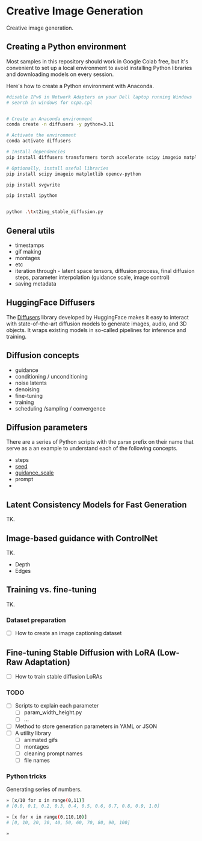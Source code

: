 # Creative Image Generation

Creative image generation.

## Creating a Python environment

Most samples in this repository should work in Google Colab free, but it's convenient to set up a local environment to avoid installing Python libraries and downloading models on every session.

Here's how to create a Python environment with Anaconda.

```sh
#disable IPv6 in Network Adapters on your Dell laptop running Windows
# search in windows for ncpa.cpl


# Create an Anaconda environment
conda create -n diffusers -y python=3.11

# Activate the environment
conda activate diffusers

# Install dependencies
pip install diffusers transformers torch accelerate scipy imageio matplotlib opencv-python

# Optionally, install useful libraries
pip install scipy imageio matplotlib opencv-python

pip install svgwrite

pip install ipython


python .\txt2img_stable_diffusion.py
```

## General utils

- timestamps
- gif making
- montages
- etc
- iteration through - latent space tensors, diffusion process, final diffusion steps, parameter interpolation (guidance scale, image control)
- saving metadata

## HuggingFace Diffusers

The [Diffusers](https://huggingface.co/docs/diffusers/index) library developed by HuggingFace makes it easy to interact with state-of-the-art diffusion models to generate images, audio, and 3D objects.
It wraps existing models in so-called pipelines for inference and training.

## Diffusion concepts

- guidance
- conditioning / unconditioning
- noise latents
- denoising
- fine-tuning
- training
- scheduling /sampling / convergence

## Diffusion parameters

There are a series of Python scripts with the `param` prefix on their name that serve as a an example to understand each of the following concepts.

- steps
- [seed](param_seed.py)
- [guidance_scale](param_guidance_scale.py)
- prompt
- 

## Latent Consistency Models for Fast Generation

TK.

## Image-based guidance with ControlNet

TK.

- Depth
- Edges

## Training vs. fine-tuning

TK.

### Dataset preparation

- [ ] How to create an image captioning dataset

## Fine-tuning Stable Diffusion with LoRA (Low-Raw Adaptation)

- [ ] How to train stable diffusion LoRAs

### TODO

- [ ] Scripts to explain each parameter
    - [ ] param_width_height.py
    - [ ] ...
- [ ] Method to store generation parameters in YAML or JSON
- [ ] A utility library
  - [ ] animated gifs
  - [ ] montages
  - [ ] cleaning prompt names
  - [ ] file names

### Python tricks

Generating series of numbers.

```sh
» [x/10 for x in range(0,11)]
# [0.0, 0.1, 0.2, 0.3, 0.4, 0.5, 0.6, 0.7, 0.8, 0.9, 1.0]

» [x for x in range(0,110,10)]
# [0, 10, 20, 30, 40, 50, 60, 70, 80, 90, 100] 

» 
```